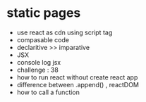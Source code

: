 # static pages
- use react as cdn  using script tag 
- compasable code 
- declaritive >> imparative
- JSX
- console log jsx
- challenge : 38
- how to run react without create react app 
- difference between .append() , reactDOM 
- how to call a function 
 